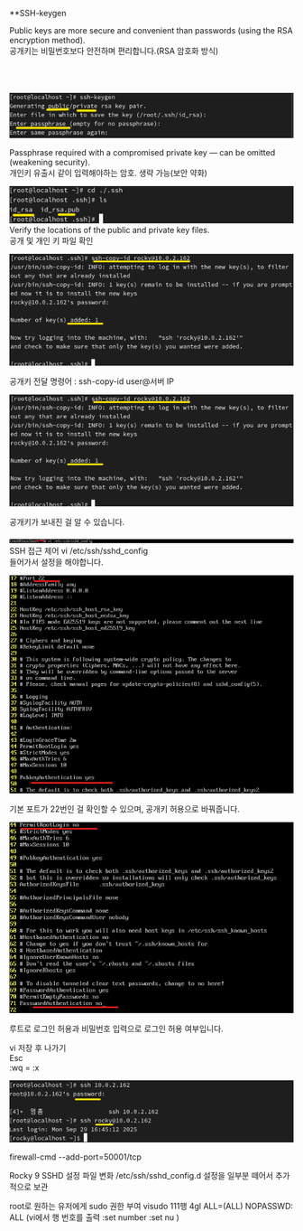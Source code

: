 **SSH-keygen


Public keys are more secure and convenient than passwords (using the RSA encryption method).<br>
공개키는 비밀번호보다 안전하며 편리합니다.(RSA 암호화 방식)<br>
<br>
<Br>
<Br>

![image break](../Pictur/step1/SSH10.png)<Br>

Passphrase required with a compromised private key — can be omitted (weakening security).<br>
개인키 유출시 같이 입력해야하는 암호. 생략 가능(보안 약화) 


![image break](../Pictur/step1/SSH11.png)<br>
Verify the locations of the public and private key files.<br>
공개 및 개인 키 파일 확인<Br>


![image break](../Pictur/step1/SSH12.png)<br>

공개키 전달 명령어 : ssh-copy-id user@서버 IP 





![image break](../Pictur/step1/SSH12.png)<br>


공개키가 보내진 걸 알 수 있습니다.

![image break](../Pictur/step1/SSH13.png)<br>
SSH 접근 제어
vi /etc/ssh/sshd_config <br>
들어가서 설정을 해야합니다.


![image break](../Pictur/step1/SSH14.png)<br>

기본 포트가 22번인 걸 확인할 수 있으며, 공개키 허용으로 바꿔줍니다.


![image break](../Pictur/step1/SSH15.png)<br>

루트로 로그인 허용과 비밀번호 입력으로 로그인 허용 여부입니다.


vi 저장 후 나가기<br>
Esc<br>
:wq = :x


![image break](../Pictur/step1/SSH16.png)<br>


firewall-cmd --add-port=50001/tcp


Rocky 9 SSHD 설정 파일 변화
/etc/ssh/sshd_config.d
설정을 일부분 떼어서 추가적으로 보관

root로 원하는 유저에게 sudo 권한 부여
visudo
111행
4gl   ALL=(ALL)   NOPASSWD: ALL
(vi에서 행 번호를 출력
:set number
:set nu
)


